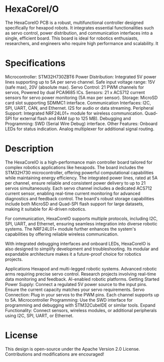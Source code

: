 # HexaCoreI/O
The HexaCoreIO PCB is a robust, multifunctional controller designed specifically for hexapod robots. It integrates essential functionalities such as servo control, power distribution, and communication interfaces into a single, efficient board. This board is ideal for robotics enthusiasts, researchers, and engineers who require high performance and scalability. It

# Specifications

Microcontroller: STM32H730ZBT6
Power Distribution:
    Integrated 5V power lines supporting up to 5A per servo channel.
    Safe input voltage range: 15V (safe max), 20V (absolute max).
Servo Control:
    21 PWM channels for servos, Powered by dual PCA9685 ICs.
Sensors:
    21 x ACS712 current sensors for servo power monitoring (5A max per sensor).
Storage:
    MicroSD card slot supporting SDMMC1 interface.
Communication Interfaces:
    I2C, SPI, UART, CAN, and Ethernet.
    I2S for audio or data streaming.
Peripheral Support:
    Integrated NRF24L01+ module for wireless communication.
    Quad-SPI for external flash and RAM (up to 125 MB).
Debugging and Programming:
    SWD (Serial Wire Debug) interface.
Other Features:
    Onboard LEDs for status indication.
    Analog multiplexer for additional signal routing.

# Description
The HexaCoreIO is a high-performance main controller board tailored for complex robotics applications like hexapods. The board includes the STM32H730 microcontroller, offering powerful computational capabilities while maintaining energy efficiency. The integrated power lines, rated at 5A per channel, ensure reliable and consistent power delivery to up to 21 servos simultaneously.
Each servo channel includes a dedicated ACS712 current sensor, enabling real-time current monitoring for advanced diagnostics and feedback control. The board's robust storage capabilities include both MicroSD and Quad-SPI flash support for large datasets, making it suitable for AI-driven robotics.

For communication, HexaCoreIO supports multiple protocols, including I2C, SPI, UART, and Ethernet, ensuring seamless integration into diverse robotic systems. The NRF24L01+ module further enhances the system's capabilities by offering reliable wireless communication.

With integrated debugging interfaces and onboard LEDs, HexaCoreIO is also designed to simplify development and troubleshooting. Its modular and expandable architecture makes it a future-proof choice for robotics projects.

Applications
Hexapod and multi-legged robotic systems.
Advanced robotic arms requiring precise servo control.
Research projects involving real-time data monitoring and feedback.
AI-enabled robotic platforms.
Getting Started
Power Supply: Connect a regulated 5V power source to the input pins. Ensure the current capacity matches your servo requirements.
Servo Connection: Plug in your servos to the PWM pins. Each channel supports up to 5A.
Microcontroller Programming: Use the SWD interface for programming and debugging with STM32CubeIDE or similar tools.
Expand Functionality: Connect sensors, wireless modules, or additional peripherals using I2C, SPI, UART, or Ethernet.

# License
This design is open-source under the Apache Version 2.0 License. Contributions and modifications are encouraged!
